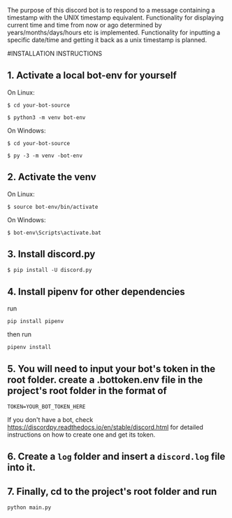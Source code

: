 The purpose of this discord bot is to respond to a message containing a timestamp with the UNIX timestamp equivalent. Functionality for displaying current time and time from now or ago determined by years/months/days/hours etc is implemented. 
Functionality for inputting a specific date/time and getting it back as a unix timestamp is planned.

#INSTALLATION INSTRUCTIONS

## 1. Activate a local bot-env for yourself

On Linux:

```$ cd your-bot-source```

```$ python3 -m venv bot-env```

On Windows:

```$ cd your-bot-source```

```$ py -3 -m venv -bot-env```

## 2. Activate the venv

On Linux:

```$ source bot-env/bin/activate```

On Windows:

```$ bot-env\Scripts\activate.bat```

## 3. Install discord.py

```$ pip install -U discord.py```

## 4. Install pipenv for other dependencies

run 

```pip install pipenv```

then run 

```pipenv install```


## 5.  You will need to input your bot's token in the root folder. create a .bottoken.env file in the project's root folder in the format of
```TOKEN=YOUR_BOT_TOKEN_HERE```

If you don't have a bot, check https://discordpy.readthedocs.io/en/stable/discord.html for detailed instructions on how to create one and get its token.

## 6. Create a ```log``` folder and insert a ```discord.log``` file into it.

## 7. Finally, cd to the project's root folder and run

```python main.py```